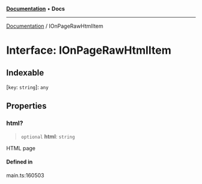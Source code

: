 [**Documentation**](../README.md) • **Docs**

***

[Documentation](../globals.md) / IOnPageRawHtmlItem

# Interface: IOnPageRawHtmlItem

## Indexable

 \[`key`: `string`\]: `any`

## Properties

### html?

> `optional` **html**: `string`

HTML page

#### Defined in

main.ts:160503
